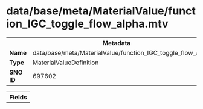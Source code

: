 <h1>data/base/meta/MaterialValue/function_IGC_toggle_flow_alpha.mtv</h1><table><tr><th colspan="100%">Metadata</th></tr><tr><td><b>Name</b></td><td>data/base/meta/MaterialValue/function_IGC_toggle_flow_alpha.mtv</td></tr><tr><td><b>Type</b></td><td>MaterialValueDefinition</td></tr><tr><td><b>SNO ID</b></td><td>697602</td></tr></table>

<table><tr><th colspan="100%">Fields</th></tr></table>

